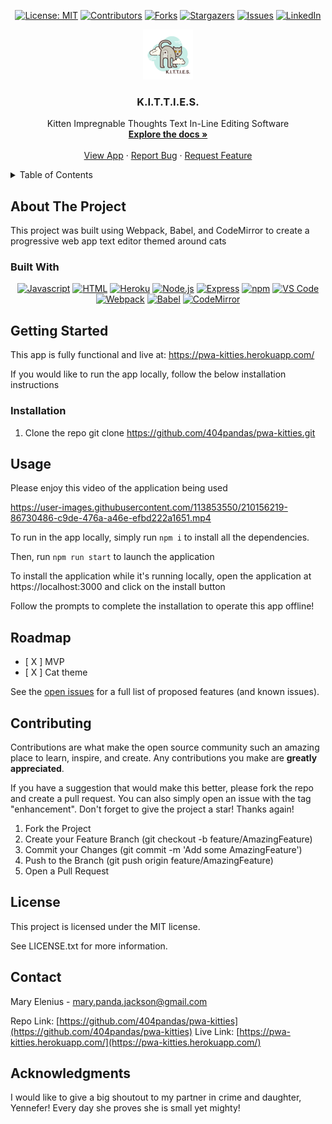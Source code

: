 <div align="center">

  <!-- Add badges using the following format: -->
  <!-- ![Name](urlToShieldHere)(urlToGithubHere) -->

[![License: MIT](https://img.shields.io/badge/License-MIT-yellow.svg)](https://opensource.org/licenses/MIT)
[![Contributors](https://img.shields.io/github/contributors/404pandas/pwa-kitties.svg?style=plastic&logo=appveyor)](https://github.com/404pandas/pwa-kitties/graphs/contributors)
[![Forks](https://img.shields.io/github/forks/404pandas/pwa-kitties.svg?style=plastic&logo=appveyor)](https://github.com/404pandas/pwa-kitties/network/members)
[![Stargazers](https://img.shields.io/github/stars/404pandas/pwa-kitties.svg?style=plastic&logo=appveyor)](https://github.com/404pandas/pwa-kitties/stargazers)
[![Issues](https://img.shields.io/github/issues/404pandas/pwa-kitties.svg?style=plastic&logo=appveyor)](https://github.com/404pandas/pwa-kitties/issues)
[![LinkedIn](https://img.shields.io/badge/-LinkedIn-black.svg?style=plastic&logo=appveyor&logo=linkedin&colorB=555)](https://linkedin.com/in/LinkedInUsername)

</div>

<!-- PROJECT LOGO -->

<div align="center">
  <a href="https://github.com/404pandas/pwa-kitties">
    <img src="/client/src/images/logoNew.png" alt="Logo" width="80" height="80">
  </a>

<h3 align="center">K.I.T.T.I.E.S.</h3>

  <p align="center">
    Kitten Impregnable Thoughts Text In-Line Editing Software <br />
    <a href="https://github.com/404pandas/pwa-kitties"><strong>Explore the docs »</strong></a>
    <br />
    <br />
    <a href="https://pwa-kitties.herokuapp.com/">View App</a>
    ·
    <a href="https://github.com/404pandas/pwa-kitties/issues">Report Bug</a>
    ·
    <a href="https://github.com/404pandas/pwa-kitties/issues">Request Feature</a>
  </p>
</div>

<!-- TABLE OF CONTENTS -->
<details>
  <summary>Table of Contents</summary>
  <ol>
    <li>
      <a href="#about-the-project">About The Project</a>
      <ul>
        <li><a href="#built-with">Built With</a></li>
      </ul>
    </li>
    <li>
      <a href="#getting-started">Getting Started</a>
      <ul>
        <li><a href="#installation">Installation</a></li>
      </ul>
    </li>
    <li><a href="#usage">Usage</a></li>
    <li><a href="#roadmap">Roadmap</a></li>
    <li><a href="#contributing">Contributing</a></li>
    <li><a href="#license">License</a></li>
    <li><a href="#contact">Contact</a></li>
    <li><a href="#acknowledgments">Acknowledgments</a></li>
  </ol>
</details>

<!-- ABOUT THE PROJECT -->

## About The Project

<!-- Add screenshots using the following format: -->
<!-- ![Screenshot alt description](directPathOfScreenshots) -->

This project was built using Webpack, Babel, and CodeMirror to create a progressive web app text editor themed around cats

### Built With

<div align="center">

[![Javascript](https://img.shields.io/badge/Language-JavaScript-ff0000?style=plastic&logo=JavaScript&logoWidth=10)](https://javascript.info/)
[![HTML](https://img.shields.io/badge/Language-HTML/CSS-ff8000?style=plastic&logo=HTML5&logoWidth=10)](https://html.com/)
[![Heroku](https://img.shields.io/badge/Cloud-Heroku-00ff00?style=plastic&logo=Heroku&logoWidth=10)](https://devcenter.heroku.com/categories/reference)
[![Node.js](https://img.shields.io/badge/Framework-Node.js-ff0000?style=plastic&logo=Node.js&logoWidth=10)](https://nodejs.org/en/)
[![Express](https://img.shields.io/badge/Framework-Express-80ff00?style=plastic&logo=Express&logoWidth=10)](https://expressjs.com/)
[![npm](https://img.shields.io/badge/Tools-npm-ff0000?style=plastic&logo=npm&logoWidth=10)](https://www.npmjs.com/)
[![VS Code](https://img.shields.io/badge/IDE-VSCode-ff0000?style=plastic&logo=VisualStudioCode&logoWidth=10)](https://code.visualstudio.com/docs)
[![Webpack](https://img.shields.io/badge/Package-Webpack-ff0000?style=plastic&logo=Webpack&logoWidth=10)](https://webpack.js.org/)
[![Babel](https://img.shields.io/badge/Package-Babel-ff0000?style=plastic&logo=Babel&logoWidth=10)](https://babeljs.io/)
[![CodeMirror](https://img.shields.io/badge/Package-CodeMirror-ff0000?style=plastic&logo=CodeMirror&logoWidth=10)](https://codemirror.net/)

</div>

<!-- GETTING STARTED -->

## Getting Started

This app is fully functional and live at:
https://pwa-kitties.herokuapp.com/

If you would like to run the app locally, follow the below installation instructions

### Installation

1. Clone the repo
   git clone https://github.com/404pandas/pwa-kitties.git

<!-- USAGE EXAMPLES -->

## Usage

Please enjoy this video of the application being used

https://user-images.githubusercontent.com/113853550/210156219-86730486-c9de-476a-a46e-efbd222a1651.mp4

To run in the app locally, simply run `npm i` to install all the dependencies.

Then, run `npm run start` to launch the application

To install the application while it's running locally, open the application at https://localhost:3000 and click on the install button

Follow the prompts to complete the installation to operate this app offline!

<!-- ROADMAP -->

## Roadmap

- [ X ] MVP
- [ X ] Cat theme

See the [open issues](https://github.com/404pandas/pwa-kitties/issues) for a full list of proposed features (and known issues).

<!-- CONTRIBUTING -->

## Contributing

Contributions are what make the open source community such an amazing place to learn, inspire, and create. Any contributions you make are **greatly appreciated**.

If you have a suggestion that would make this better, please fork the repo and create a pull request. You can also simply open an issue with the tag "enhancement".
Don't forget to give the project a star! Thanks again!

1. Fork the Project
2. Create your Feature Branch (git checkout -b feature/AmazingFeature)
3. Commit your Changes (git commit -m 'Add some AmazingFeature')
4. Push to the Branch (git push origin feature/AmazingFeature)
5. Open a Pull Request

<!-- LICENSE -->

## License

This project is licensed under the MIT license.

See LICENSE.txt for more information.

<!-- CONTACT -->

## Contact

Mary Elenius - mary.panda.jackson@gmail.com

Repo Link: [https://github.com/404pandas/pwa-kitties](https://github.com/404pandas/pwa-kitties)
Live Link: [https://pwa-kitties.herokuapp.com/](https://pwa-kitties.herokuapp.com/)

<!-- ACKNOWLEDGMENTS -->

## Acknowledgments

I would like to give a big shoutout to my partner in crime and daughter, Yennefer! Every day she proves she is small yet mighty!
